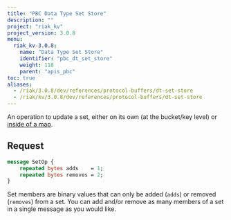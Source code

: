 ```yaml
---
title: "PBC Data Type Set Store"
description: ""
project: "riak_kv"
project_version: 3.0.8
menu:
  riak_kv-3.0.8:
    name: "Data Type Set Store"
    identifier: "pbc_dt_set_store"
    weight: 118
    parent: "apis_pbc"
toc: true
aliases:
  - /riak/3.0.8/dev/references/protocol-buffers/dt-set-store
  - /riak/kv/3.0.8/dev/references/protocol-buffers/dt-set-store
---
```


An operation to update a set, either on its own (at the bucket/key
level) or [inside of a map]({{<baseurl>}}riak/kv/3.0.8/developing/api/protocol-buffers/dt-map-store).

## Request

```protobuf
message SetOp {
    repeated bytes adds    = 1;
    repeated bytes removes = 2;
}
```

Set members are binary values that can only be added (`adds`) or removed
(`removes`) from a set. You can add and/or remove as many members of a
set in a single message as you would like.




